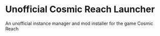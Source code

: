 # Unofficial Cosmic Reach Launcher
 An unofficial instance manager and mod installer for the game Cosmic Reach

